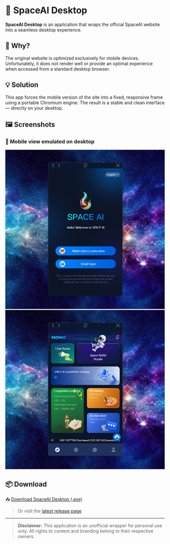 # 🚀 SpaceAI Desktop

**SpaceAI Desktop** is an application that wraps the official SpaceAI website into a seamless desktop experience.


## 📱 Why?

The original website is optimized exclusively for mobile devices. Unfortunately, it does not render well or provide an optimal experience when accessed from a standard desktop browser.


## 💡 Solution

This app forces the mobile version of the site into a fixed, responsive frame using a portable Chromium engine. The result is a stable and clean interface — directly on your desktop.


## 🖼️ Screenshots

### 📲 Mobile view emulated on desktop

![Screenshot 1](https://raw.githubusercontent.com/Mndfck/SpaceAI-Desktop/refs/heads/main/SpaceAI_desktop_1.png)
![Screenshot 2](https://raw.githubusercontent.com/Mndfck/SpaceAI-Desktop/refs/heads/main/SpaceAI_desktop_2.png)


## 📦 Download

📥 [Download SpaceAI Desktop (.exe)](https://github.com/Mndfck/SpaceAI-Desktop/releases/download/stable/SpaceAI-Desktop_v1.0.0.exe)

> Or visit the [latest release page](https://github.com/Mndfck/SpaceAI-Desktop/releases/tag/stable)

---

> **Disclaimer:** This application is an unofficial wrapper for personal use only. All rights to content and branding belong to their respective owners.

